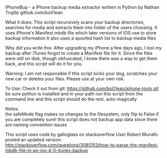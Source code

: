 iPhoneBup - a iPhone backup media extractor written in Python by Nathan Trujillo github.com/bo01ean

What it does:
	This script recursively scans your backup directories,  searches for media and extracts them into folder of the users choosing.
	It uses iPhone's Manifest.mbdb file which later versions of IOS use to store backup information
	It also uses a spoofed hash list to backup media files


Why did you write this:
	After upgrading my iPhone a few days ago, I lost my backup after iTunes forgot to create a Manifest file for it.
	Since the files were still on disk, though obfuscated, I knew there was a way to get them back, and this script will do it for you.

Warning:
	I am not responsible if this script kicks your dog, scratches your new car or deletes your files. Please use at your own risk.

To Use:
	Check it out from git: https://github.com/bo01ean/iphone-tools.git
	be sure python is installed and in your path
	run this script from the command line and this script should do the rest, auto-magically

Notes:	
	the safeMode flag makes no changes to the filesystem, only flip to False if you are completely sure!
	this script does not backup app data since there are naming convention issues


This script uses code by galloglass on stackoverflow 
User Robert Munafo posted an updated version:
http://stackoverflow.com/questions/3085153/how-to-parse-the-manifest-mbdb-file-in-an-ios-4-0-itunes-backup
